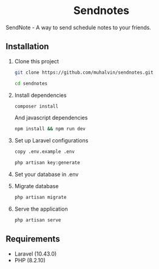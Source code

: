 <h1 align="center">Sendnotes</h1>

<p>
SendNote - A way to send schedule notes to your friends.
</p>

## Installation

1. Clone this project
    ```bash
    git clone https://github.com/muhalvin/sendnotes.git

    cd sendnotes
    ```
2. Install dependencies

    ```bash
    composer install
    ```

    And javascript dependencies

    ```bash
    npm install && npm run dev
    ```

3. Set up Laravel configurations

    ```bash
    copy .env.example .env

    php artisan key:generate
    ```

4. Set your database in .env

5. Migrate database

    ```bash
    php artisan migrate
    ```

6. Serve the application

    ```bash
    php artisan serve
    ```

## Requirements
- Laravel (10.43.0)
- PHP (8.2.10)